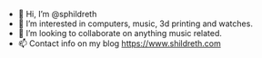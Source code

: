 - 👋 Hi, I’m @sphildreth
- 👀 I’m interested in computers, music, 3d printing and watches.
- 💞️ I’m looking to collaborate on anything music related.
- 📫 Contact info on my blog https://www.shildreth.com

<!---
sphildreth/sphildreth is a ✨ special ✨ repository because its `README.md` (this file) appears on your GitHub profile.
You can click the Preview link to take a look at your changes.
--->
